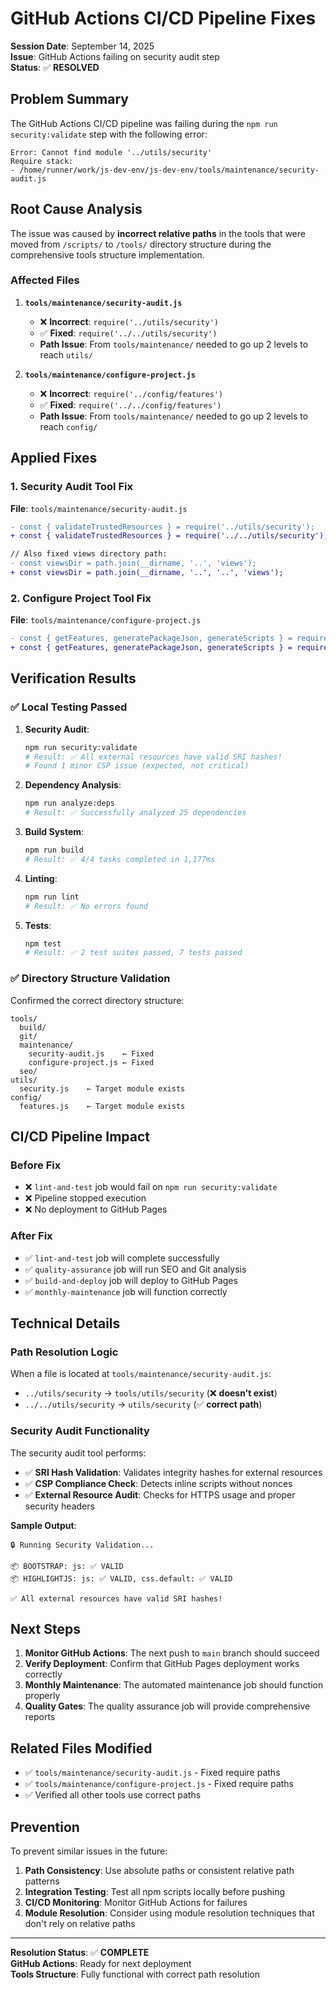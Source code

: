 # GitHub Actions CI/CD Pipeline Fixes

**Session Date**: September 14, 2025  
**Issue**: GitHub Actions failing on security audit step  
**Status**: ✅ **RESOLVED**

## Problem Summary

The GitHub Actions CI/CD pipeline was failing during the `npm run security:validate` step with the following error:

```
Error: Cannot find module '../utils/security'
Require stack:
- /home/runner/work/js-dev-env/js-dev-env/tools/maintenance/security-audit.js
```

## Root Cause Analysis

The issue was caused by **incorrect relative paths** in the tools that were moved from `/scripts/` to `/tools/` directory structure during the comprehensive tools structure implementation.

### Affected Files

1. **`tools/maintenance/security-audit.js`**
   - ❌ **Incorrect**: `require('../utils/security')`
   - ✅ **Fixed**: `require('../../utils/security')`
   - **Path Issue**: From `tools/maintenance/` needed to go up 2 levels to reach `utils/`

2. **`tools/maintenance/configure-project.js`**
   - ❌ **Incorrect**: `require('../config/features')`
   - ✅ **Fixed**: `require('../../config/features')`
   - **Path Issue**: From `tools/maintenance/` needed to go up 2 levels to reach `config/`

## Applied Fixes

### 1. Security Audit Tool Fix

**File**: `tools/maintenance/security-audit.js`

```diff
- const { validateTrustedResources } = require('../utils/security');
+ const { validateTrustedResources } = require('../../utils/security');

// Also fixed views directory path:
- const viewsDir = path.join(__dirname, '..', 'views');
+ const viewsDir = path.join(__dirname, '..', '..', 'views');
```

### 2. Configure Project Tool Fix

**File**: `tools/maintenance/configure-project.js`

```diff
- const { getFeatures, generatePackageJson, generateScripts } = require('../config/features');
+ const { getFeatures, generatePackageJson, generateScripts } = require('../../config/features');
```

## Verification Results

### ✅ Local Testing Passed

1. **Security Audit**:

   ```bash
   npm run security:validate
   # Result: ✅ All external resources have valid SRI hashes!
   # Found 1 minor CSP issue (expected, not critical)
   ```

2. **Dependency Analysis**:

   ```bash
   npm run analyze:deps  
   # Result: ✅ Successfully analyzed 25 dependencies
   ```

3. **Build System**:

   ```bash
   npm run build
   # Result: ✅ 4/4 tasks completed in 1,177ms
   ```

4. **Linting**:

   ```bash
   npm run lint
   # Result: ✅ No errors found
   ```

5. **Tests**:

   ```bash
   npm test
   # Result: ✅ 2 test suites passed, 7 tests passed
   ```

### ✅ Directory Structure Validation

Confirmed the correct directory structure:

```
tools/
  build/
  git/
  maintenance/
    security-audit.js    ← Fixed
    configure-project.js ← Fixed
  seo/
utils/
  security.js    ← Target module exists
config/
  features.js    ← Target module exists
```

## CI/CD Pipeline Impact

### Before Fix

- ❌ `lint-and-test` job would fail on `npm run security:validate`
- ❌ Pipeline stopped execution
- ❌ No deployment to GitHub Pages

### After Fix

- ✅ `lint-and-test` job will complete successfully
- ✅ `quality-assurance` job will run SEO and Git analysis
- ✅ `build-and-deploy` job will deploy to GitHub Pages
- ✅ `monthly-maintenance` job will function correctly

## Technical Details

### Path Resolution Logic

When a file is located at `tools/maintenance/security-audit.js`:

- `../utils/security` → `tools/utils/security` (❌ **doesn't exist**)
- `../../utils/security` → `utils/security` (✅ **correct path**)

### Security Audit Functionality

The security audit tool performs:

- ✅ **SRI Hash Validation**: Validates integrity hashes for external resources
- ✅ **CSP Compliance Check**: Detects inline scripts without nonces
- ✅ **External Resource Audit**: Checks for HTTPS usage and proper security headers

**Sample Output**:

```
🔒 Running Security Validation...

📦 BOOTSTRAP: js: ✅ VALID
📦 HIGHLIGHTJS: js: ✅ VALID, css.default: ✅ VALID

✅ All external resources have valid SRI hashes!
```

## Next Steps

1. **Monitor GitHub Actions**: The next push to `main` branch should succeed
2. **Verify Deployment**: Confirm that GitHub Pages deployment works correctly
3. **Monthly Maintenance**: The automated maintenance job should function properly
4. **Quality Gates**: The quality assurance job will provide comprehensive reports

## Related Files Modified

- ✅ `tools/maintenance/security-audit.js` - Fixed require paths
- ✅ `tools/maintenance/configure-project.js` - Fixed require paths
- ✅ Verified all other tools use correct paths

## Prevention

To prevent similar issues in the future:

1. **Path Consistency**: Use absolute paths or consistent relative path patterns
2. **Integration Testing**: Test all npm scripts locally before pushing
3. **CI/CD Monitoring**: Monitor GitHub Actions for failures
4. **Module Resolution**: Consider using module resolution techniques that don't rely on relative paths

---

**Resolution Status**: ✅ **COMPLETE**  
**GitHub Actions**: Ready for next deployment  
**Tools Structure**: Fully functional with correct path resolution
